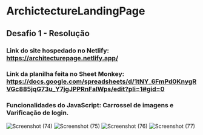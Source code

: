 ﻿# ArchictectureLandingPage

## Desafio 1 - Resolução

### Link do site hospedado no Netlify: https://architecturepage.netlify.app/


### Link da planilha feita no Sheet Monkey: https://docs.google.com/spreadsheets/d/1tNY_6FmPd0KnygRVGc885jqG73u_Y7jgJPPRnFalWps/edit?pli=1#gid=0


### Funcionalidades do JavaScript: Carrossel de imagens e Varificação de login.


![Screenshot (74)](https://github.com/RaphaelMarquesMartorella/ArchictectureLandingPage/assets/118463534/9b4b2b56-c383-4de6-a5d6-8d2d28de1113)
![Screenshot (75)](https://github.com/RaphaelMarquesMartorella/ArchictectureLandingPage/assets/118463534/4ad3662f-2e3b-436c-803b-65c6920d854c)
![Screenshot (76)](https://github.com/RaphaelMarquesMartorella/ArchictectureLandingPage/assets/118463534/baf145a5-53ae-425c-a5a5-c48ec939d645)
![Screenshot (77)](https://github.com/RaphaelMarquesMartorella/ArchictectureLandingPage/assets/118463534/a20a9408-d3f8-42cf-a9bb-22fa60733ec6)
